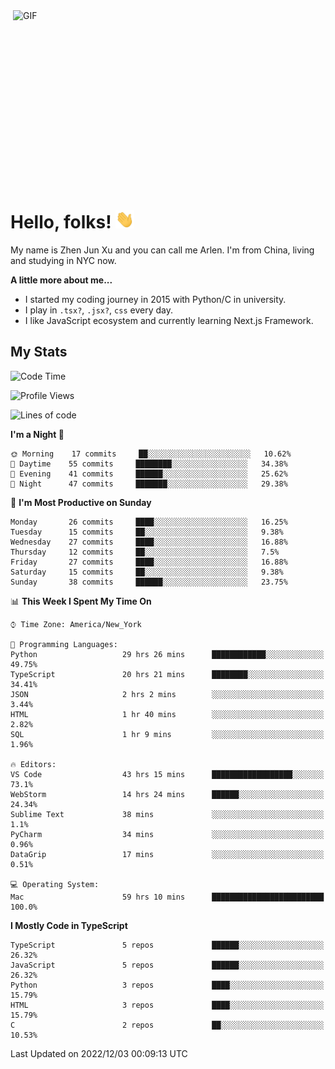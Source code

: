 <img align="right" alt="GIF" src="https://media.giphy.com/media/xUA7bdpLxQhsSQdyog/giphy.gif" width="500" height="320" />

# Hello, folks! <img src="https://raw.githubusercontent.com/arlenxuzj/arlenxuzj/master/assets/wave.gif" width="30px">

My name is Zhen Jun Xu and you can call me Arlen. I'm from China, living and studying in NYC now.

**A little more about me...**

 - I started my coding journey in 2015 with Python/C in university.
 - I play in `.tsx?`, `.jsx?`, `css` every day.
 - I like JavaScript ecosystem and currently learning Next.js Framework.

## My Stats

<!--START_SECTION:waka-->
![Code Time](http://img.shields.io/badge/Code%20Time-2%2C619%20hrs%2056%20mins-blue)

![Profile Views](http://img.shields.io/badge/Profile%20Views-2-blue)

![Lines of code](https://img.shields.io/badge/From%20Hello%20World%20I%27ve%20Written-272%20Thousand%20lines%20of%20code-blue)

**I'm a Night 🦉** 

```text
🌞 Morning    17 commits     ██░░░░░░░░░░░░░░░░░░░░░░░   10.62% 
🌆 Daytime    55 commits     ████████░░░░░░░░░░░░░░░░░   34.38% 
🌃 Evening    41 commits     ██████░░░░░░░░░░░░░░░░░░░   25.62% 
🌙 Night      47 commits     ███████░░░░░░░░░░░░░░░░░░   29.38%

```
📅 **I'm Most Productive on Sunday** 

```text
Monday       26 commits     ████░░░░░░░░░░░░░░░░░░░░░   16.25% 
Tuesday      15 commits     ██░░░░░░░░░░░░░░░░░░░░░░░   9.38% 
Wednesday    27 commits     ████░░░░░░░░░░░░░░░░░░░░░   16.88% 
Thursday     12 commits     ██░░░░░░░░░░░░░░░░░░░░░░░   7.5% 
Friday       27 commits     ████░░░░░░░░░░░░░░░░░░░░░   16.88% 
Saturday     15 commits     ██░░░░░░░░░░░░░░░░░░░░░░░   9.38% 
Sunday       38 commits     ██████░░░░░░░░░░░░░░░░░░░   23.75%

```


📊 **This Week I Spent My Time On** 

```text
⌚︎ Time Zone: America/New_York

💬 Programming Languages: 
Python                   29 hrs 26 mins      ████████████░░░░░░░░░░░░░   49.75% 
TypeScript               20 hrs 21 mins      ████████░░░░░░░░░░░░░░░░░   34.41% 
JSON                     2 hrs 2 mins        ░░░░░░░░░░░░░░░░░░░░░░░░░   3.44% 
HTML                     1 hr 40 mins        ░░░░░░░░░░░░░░░░░░░░░░░░░   2.82% 
SQL                      1 hr 9 mins         ░░░░░░░░░░░░░░░░░░░░░░░░░   1.96%

🔥 Editors: 
VS Code                  43 hrs 15 mins      ██████████████████░░░░░░░   73.1% 
WebStorm                 14 hrs 24 mins      ██████░░░░░░░░░░░░░░░░░░░   24.34% 
Sublime Text             38 mins             ░░░░░░░░░░░░░░░░░░░░░░░░░   1.1% 
PyCharm                  34 mins             ░░░░░░░░░░░░░░░░░░░░░░░░░   0.96% 
DataGrip                 17 mins             ░░░░░░░░░░░░░░░░░░░░░░░░░   0.51%

💻 Operating System: 
Mac                      59 hrs 10 mins      █████████████████████████   100.0%

```

**I Mostly Code in TypeScript** 

```text
TypeScript               5 repos             ██████░░░░░░░░░░░░░░░░░░░   26.32% 
JavaScript               5 repos             ██████░░░░░░░░░░░░░░░░░░░   26.32% 
Python                   3 repos             ████░░░░░░░░░░░░░░░░░░░░░   15.79% 
HTML                     3 repos             ████░░░░░░░░░░░░░░░░░░░░░   15.79% 
C                        2 repos             ██░░░░░░░░░░░░░░░░░░░░░░░   10.53%

```



 Last Updated on 2022/12/03 00:09:13 UTC
<!--END_SECTION:waka-->
